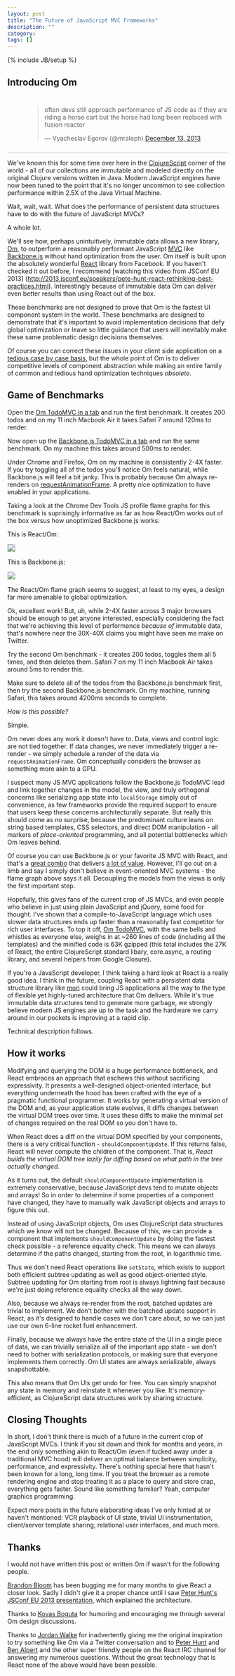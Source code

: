 ```yaml
---
layout: post
title: "The Future of JavaScript MVC Frameworks"
description: ""
category: 
tags: []
---
```

{% include JB/setup %}

## Introducing Om

<div style="padding: 10px 0px 10px 45px; border-bottom: 1px solid
#ccc;">
<blockquote class="twitter-tweet" lang="en"><p>often devs still approach performance of JS code as if they are riding a horse cart but the horse had long been replaced with fusion reactor</p>&mdash; Vyacheslav Egorov (@mraleph) <a href="https://twitter.com/mraleph/statuses/411549064787152896">December 13, 2013</a></blockquote>
<script async src="//platform.twitter.com/widgets.js"
charset="utf-8"></script>
</div>

We've known this for some time over here in the
[ClojureScript](http://github.com/clojure/clojurescript) corner of the
world - all of our collections are immutable and modeled directly on
the original Clojure versions written in Java. Modern JavaScript
engines have now been tuned to the point that it's no longer uncommon
to see collection performance within 2.5X of the Java Virtual Machine.

Wait, wait, wait. What does the performance of persistent data structures have
to do with the future of JavaScript MVCs?

A whole lot.

We'll see how, perhaps unintuitively, immutable data allows a new
library, [Om](http://github.com/swannodette/om), to outperform a
reasonably performant JavaScript
[MVC](http://en.wikipedia.org/wiki/Model-view-controller) like
[Backbone.js](http://backbonejs.org) without hand optimization from
the user. Om itself is built upon the absolutely wonderful
[React](http://facebook.github.io/react/) library from Facebook. If
you haven't checked it out before, I
recommend [watching this video from JSConf EU 2013]
(http://2013.jsconf.eu/speakers/pete-hunt-react-rethinking-best-practices.html).
Interestingly because of immutable data Om can deliver even better results
than using React out of the box.

These benchmarks are not designed to prove that Om is the fastest
UI component system in the world. These benchmarks are
designed to demonstrate that it's important to avoid implementation
decisions that defy global optimization or leave so little guidance
that users will inevitably make these same problematic design
decisions themselves.

Of course you can correct these issues in your client side application
on a
[tedious case by case basis](http://blog.scalyr.com/2013/10/31/angularjs-1200ms-to-35ms/),
but the whole point of Om is to deliver competitive levels of
component abstraction while making an entire family of common and
tedious hand optimization techniques *obsolete*.

## Game of Benchmarks

Open the [Om TodoMVC in a tab](http://swannodette.github.io/todomvc/labs/architecture-examples/om/index.html) and run the first benchmark. It
creates 200 todos and on my 11 inch Macbook Air it takes Safari 7 around
120ms to render.

Now open up the [Backbone.js TodoMVC in a tab](http://swannodette.github.io/todomvc/architecture-examples/backbone/index.html) and run the same
 benchmark.  On my machine this takes around 500ms to render.

Under Chrome and Firefox, Om on my machine is consistently 2-4X
faster. If you try toggling all of the todos you'll notice
Om feels natural, while Backbone.js will feel a bit janky. This is
probably because Om always re-renders on
[requestAnimationFrame](http://www.paulirish.com/2011/requestanimationframe-for-smart-animating/). A
pretty nice optimization to have enabled in your applications.

Taking a look at the Chrome Dev Tools JS profile flame graphs for this benchmark
is suprisingly informative as far as how React/Om works out of the box
versus how unoptimized Backbone.js works:

This is React/Om:

<img style="border: 1px solid #ccc" src="/assets/images/om.jpg" />

This is Backbone.js:

<img style="border: 1px solid #ccc" src="/assets/images/bb.jpg" />

The React/Om flame graph seems to suggest, at least to my eyes, a
design far more amenable to global optimization.

Ok, excellent work! But, uh, while 2-4X faster across 3 major browsers
should be enough to get anyone interested, especially considering the
fact that we're achieving this level of performance *because of* immutable
data, that's nowhere near the 30X-40X claims you might have
seen me make on Twitter.

Try the second Om benchmark - it creates 200 todos, toggles them all 5
times, and then deletes them. Safari 7 on my 11 inch Macbook Air takes around
5ms to render this.

Make sure to delete all of the todos from the Backbone.js benchmark
first, then try the second Backbone.js benchmark. On my machine, running Safari,
this takes around 4200ms seconds to complete.

*How is this possible?*

Simple.

Om never does any work it doesn't have to. Data, views and control
logic are not tied together. If data changes, we never immediately
trigger a re-render - we simply schedule a render of the data via
`requestAnimationFrame`. Om conceptually considers the browser as
something more akin to a GPU.

I suspect many JS MVC applications follow the Backbone.js TodoMVC lead
and link together changes in the model, the view, and truly orthogonal
concerns like serializing app state into `localStorage` simply out of
convenience, as few frameworks provide the required support to ensure that users
keep these concerns architecturally separate. But really this should come as
no surprise, because the predominant culture leans on string based templates,
CSS selectors, and direct DOM manipulation - all markers of *place-oriented*
programming, and all potential bottlenecks which Om leaves behind.

Of course you can use Backbone.js or your favorite JS MVC with React,
and that's a [great combo](http://joelburget.com/backbone-to-react/)
that delivers
[a lot of value](http://github.com/usepropeller/react.backbone). However,
I'll go out on a limb and say I simply don't believe in event-oriented
MVC systems - the flame graph above says it all. Decoupling the
models from the views is only the first important step.

Hopefully, this gives fans of the current crop of JS MVCs, and even people
who believe in just using plain JavaScript and jQuery, some food for
thought. I've shown that a compile-to-JavaScript language which uses
slower data structures ends up faster than a reasonably fast
competitor for rich user interfaces. To top it off,
[Om TodoMVC](http://github.com/swannodette/todomvc/blob/gh-pages/labs/architecture-examples/om/src/todomvc/app.cljs),
with the same bells and whistles as everyone else, weighs in at ~260 lines
of code (including all the templates) and the minified code is 63K
gzipped (this total includes the 27K of React, the entire
ClojureScript standard libary, core.async, a routing library, and
several helpers from Google Closure).

If you're a JavaScript developer, I think taking a hard look at React
is a really good idea. I think in the future, coupling React with a
persistent data structure library like
[mori](http://swannodette.github.io/mori/) could bring JS applications
all the way to the type of flexible yet highly-tuned architecture that
Om delivers. While it's true immutable data structures tend to
generate more garbage, we strongly believe modern JS engines are up to
the task and the hardware we carry around in our pockets is improving
at a rapid clip.

Technical description follows.

## How it works

Modifying and querying the DOM is a huge performance bottleneck, and
React embraces an approach that eschews this without sacrificing
expressivity. It presents a well-designed object-oriented interface,
but everything underneath the hood has been crafted with the eye of a
pragmatic functional programmer. It works by generating a virtual
version of the DOM and, as your application state evolves, it diffs changes
between the virtual DOM trees over time. It uses these diffs to make
the minimal set of changes required on the real DOM so you don't have to.

When React does a diff on the virtual DOM specified by your components,
there is a very critical function - `shouldComponentUpdate`. If this
returns false, React will never compute the children of the
component. That is, *React builds the virtual DOM tree lazily for
diffing based on what path in the tree actually changed*.

As it turns out, the default `shouldComponentUpdate` implementation is
extremely conservative, because JavaScript devs tend to mutate
objects and arrays! So in order to determine if some properties of a component
have changed, they have to manually walk JavaScript objects and arrays
to figure this out.

Instead of using JavaScript objects, Om uses ClojureScript data
structures which we know will not be changed. Because of this, we can
provide a component that implements `shouldComponentUpdate` by doing
the fastest check possible - a reference equality check. This means we
can always determine if the paths changed, starting from the root, in
logarithmic time.

Thus we don't need React operations like `setState`, which
exists to support both efficient subtree updating as well as good
object-oriented style. Subtree updating for Om
starting from root is always lightning fast because we're just doing
reference equality checks all the way down.

Also, because we always re-render from the root, batched updates are
trivial to implement. We don't bother with the batched update support
in React, as it's designed to handle cases we don't care about, so we
can just use our own 6-line rocket fuel enhancement.

Finally, because we always have the entire state of the UI in a single
piece of data, we can trivially serialize all of the important app
state - we don't need to bother with serialization protocols, or
making sure that everyone implements them correctly. Om UI states are
always serializable, always snapshottable.

This also means that Om UIs get undo for free. You can simply
snapshot any state in memory and reinstate it whenever you like. It's
memory-efficient, as ClojureScript data structures work by sharing
structure.

## Closing Thoughts

In short, I don't think there is much of a future in the current crop
of JavaScript MVCs. I think if you sit down and think for months and
years, in the end only something akin to React/Om (even if tucked away under
a traditional MVC hood) will deliver an optimal balance between
simplicity, performance, and expressivity. There's
nothing special here that hasn't been known for a long, long
time. If you treat the browser as a remote rendering engine and stop
treating it as a place to query and store crap, everything gets
faster. Sound like something familiar? Yeah, computer graphics
programming.

Expect more posts in the future elaborating ideas I've only hinted at
or haven't mentioned: VCR playback of UI state, trivial UI
instrumentation, client/server template sharing, relational user
interfaces, and much more.

## Thanks

I would not have written this post or written Om if wasn't for the
following people.

[Brandon Bloom](http://twitter.com/brandonbloom) has been bugging me
for many months to give React a closer look. Sadly I didn't give it a
proper chance until I saw
[Peter Hunt's JSConf EU 2013 presentation](http://2013.jsconf.eu/speakers/pete-hunt-react-rethinking-best-practices.html),
which explained the architecture.

Thanks to [Kovas Boguta](http://twitter.com/kovasb) for humoring and
encouraging me through several Om design discussions.

Thanks to [Jordan Walke](http://twitter.com/jordwalke) for
inadvertently giving me the original inspiration to try something like
Om via a Twitter conversation and to
[Peter Hunt](http://twitter.com/floydophone) and
[Ben Alpert](http://github.com/spicyj) and the other super friendly
people on the React IRC channel for answering my numerous
questions. Without the great technology that is React none of the above
would have been possible.
